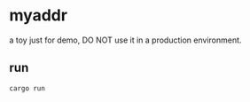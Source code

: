 # myaddr
a toy just for demo, DO NOT use it in a production environment.

## run
```shell
cargo run 
```

